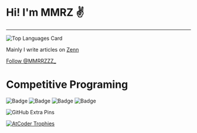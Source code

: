 # Hi! I'm MMRZ ✌

---

<!--
![GitHub Stats Card](https://github-readme-stats.vercel.app/api?username=Memories-of-Sun-and-Moon&count_private=true)
-->
![Top Languages Card](https://github-readme-stats.vercel.app/api/top-langs/?username=Memories-of-Sun-and-Moon)

Mainly I write articles on [Zenn](https://zenn.dev/mmrz)

<a href="https://twitter.com/MMRRZZZ_?ref_src=twsrc%5Etfw" class="twitter-follow-button" data-show-count="false">Follow @MMRRZZZ_</a>

# Competitive Programing

![Badge](https://cp-logo.vercel.app/atcoder/M3_cp?logo=true)
![Badge](https://cp-logo.vercel.app/codeforces/MMRZ?logo=true)
![Badge](https://cp-logo.vercel.app/yukicoder/MMRZ?logo=true)
![Badge](https://cp-logo.vercel.app/leetcode/MMRZ?logo=true)

![GitHub Extra Pins](https://github-readme-stats.vercel.app/api/pin/?username=Memories-of-Sun-and-Moon&repo=cp_templates)

[![AtCoder Trophies](https://atcoder-trophies.vercel.app/api/v1/atcoder?username=M3_cp&theme=tokyonight&rank=SSS,SS,S,AAA,AA,A)](https://github.com/KATO-Hiro/AtCoderTrophies)
